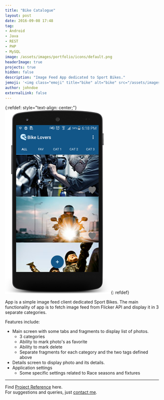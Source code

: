 ```yaml
---
title: "Bike Catalogue"
layout: post
date: 2016-09-08 17:48
tag: 
- Android
- Java
- REST
- PHP
- MySQL
image: /assets/images/portfolio/icons/default.png
headerImage: true
projects: true
hidden: false
description: "Image Feed App dedicated to Sport Bikes."
jemoji: '<img class="emoji" title="bike" alt="bike" src="/assets/images/portfolio/icons/default.png" height="20" width="20" align="absmiddle">'
author: johndoe
externalLink: false
---
```


{:refdef: style="text-align: center;"}
![Screenshot](/assets/images/portfolio/bike.png)
{: refdef}

App is a simple image feed client dedicated Sport Bikes. The main functionality of app is to fetch image feed from Flicker API and display it in 3 separate categories.

Features include:

- Main screen with some tabs and fragments to display list of photos.
	* 3 categories
	* Ability to mark photo's as favorite
	* Ability to mark delete
	* Separate fragments for each category and the two tags defined above
- Details screen to display photo and its details.
- Application settings
	* Some specific settings related to Race seasons and fixtures


---

Find [Project Reference](https://www.upwork.com/jobs/~018d17d9a86282d98a) here.<br />
For suggestions and queries, just [contact me](http://linkedin.com/in/xuhaibahmad).